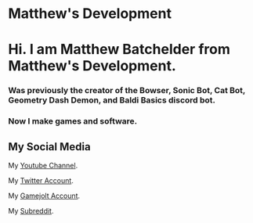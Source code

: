 # Matthew's Development

# Hi. I am Matthew Batchelder from Matthew's Development.

### Was previously the creator of the Bowser, Sonic Bot, Cat Bot, Geometry Dash Demon, and Baldi Basics discord bot.

### Now I make games and software.

## My Social Media

My [Youtube Channel](https://www.youtube.com/channel/UCKj4QiXAL3lHvCi3W8iJj9A).

My [Twitter Account](https://twitter.com/MatthewsDev0).

My [Gamejolt Account](https://gamejolt.com/@MatthewDDevelopment).

My [Subreddit](https://www.reddit.com/r/MatthewsDevelopment/).
